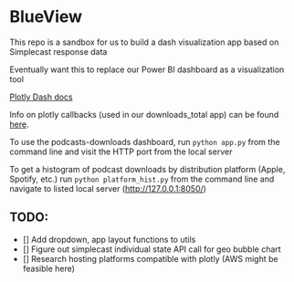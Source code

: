 # BlueView
This repo is a sandbox for us to build a dash visualization app based on Simplecast response data

Eventually want this to replace our Power BI dashboard as a visualization tool

[Plotly Dash docs](https://dash.plotly.com)

Info on plotly callbacks (used in our downloads_total app) can be found [here](https://dash.plotly.com/basic-callbacks).

To use the podcasts-downloads dashboard, run `python app.py` from the command line and visit the HTTP port from the local server

To get a histogram of podcast downloads by distribution  platform (Apple, Spotify, etc.) run `python platform_hist.py` from the command line and navigate to listed local server (http://127.0.0.1:8050/)

## **TODO:**

- [] Add dropdown, app layout functions to utils
- [] Figure out simplecast individual state API call for geo bubble chart
- [] Research hosting platforms compatible with plotly (AWS might be feasible here)



